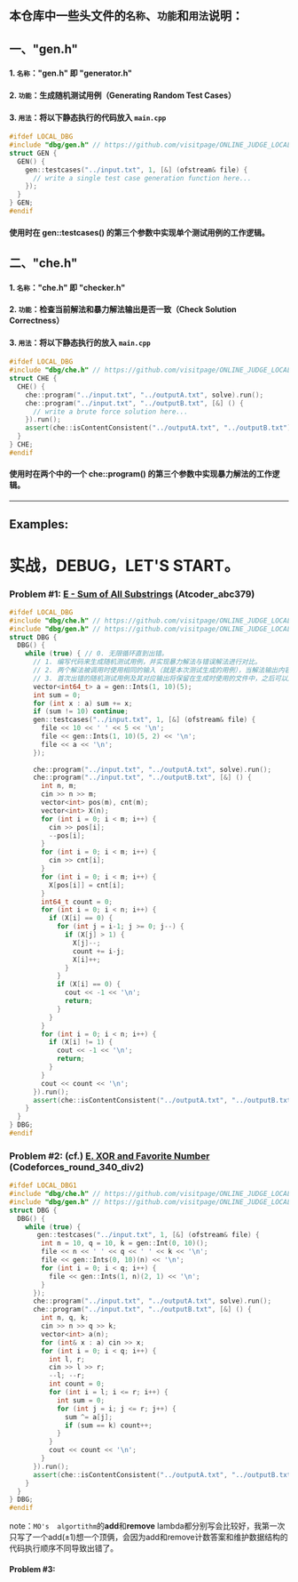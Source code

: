 ## 本仓库中一些头文件的`名称`、`功能`和`用法`说明：

## **一、"gen.h"** 
#### 1. `名称`："gen.h" 即 "generator.h"
#### 2. `功能`：生成随机测试用例（Generating Random Test Cases）
#### 3. `用法`：将以下静态执行的代码放入 `main.cpp`
```cpp
#ifdef LOCAL_DBG  
#include "dbg/gen.h" // https://github.com/visitpage/ONLINE_JUDGE_LOCAL_DBG/blob/main/gen.h
struct GEN {  
  GEN() {  
    gen::testcases("../input.txt", 1, [&] (ofstream& file) {  
      // write a single test case generation function here...
    });  
  }  
} GEN;  
#endif
```
#### 使用时在 gen::testcases() 的第三个参数中实现单个测试用例的工作逻辑。


## 二、"che.h"
#### 1. `名称`："che.h" 即 "checker.h"
#### 2. `功能`：检查当前解法和暴力解法输出是否一致（Check Solution Correctness）
#### 3. `用法`：将以下静态执行的放入 `main.cpp`
```cpp
#ifdef LOCAL_DBG
#include "dbg/che.h" // https://github.com/visitpage/ONLINE_JUDGE_LOCAL_DBG/blob/main/che.h 
struct CHE {
  CHE() {
    che::program("../input.txt", "../outputA.txt", solve).run();
    che::program("../input.txt", "../outputB.txt", [&] () {
      // write a brute force solution here...
    }).run();
    assert(che::isContentConsistent("../outputA.txt", "../outputB.txt"));
  }
} CHE;
#endif
```
#### 使用时在两个中的一个 che::program() 的第三个参数中实现暴力解法的工作逻辑。

---
## Examples: 
# 实战，DEBUG，LET'S START。
###  Problem #1: [E - Sum of All Substrings](https://atcoder.jp/contests/abc379/submissions/59613160) (Atcoder_abc379)
```cpp
#ifdef LOCAL_DBG
#include "dbg/che.h" // https://github.com/visitpage/ONLINE_JUDGE_LOCAL_DBG/blob/main/che.h
#include "dbg/gen.h" // https://github.com/visitpage/ONLINE_JUDGE_LOCAL_DBG/blob/main/gen.h
struct DBG {
  DBG() {
    while (true) { // 0. 无限循环直到出错。
      // 1. 编写代码来生成随机测试用例，并实现暴力解法与错误解法进行对比。
      // 2. 两个解法被调用时使用相同的输入（就是本次测试生成的用例），当解法输出内容不一致时，断言会终止程序。
      // 3. 首次出错的随机测试用例及其对应输出将保留在生成时使用的文件中，之后可以用于笔调或者在IDE中进行调试。
      vector<int64_t> a = gen::Ints(1, 10)(5);
      int sum = 0;
      for (int x : a) sum += x;
      if (sum != 10) continue;
      gen::testcases("../input.txt", 1, [&] (ofstream& file) {
        file << 10 << ' ' << 5 << '\n';
        file << gen::Ints(1, 10)(5, 2) << '\n';
        file << a << '\n';
      });
      
      che::program("../input.txt", "../outputA.txt", solve).run();
      che::program("../input.txt", "../outputB.txt", [&] () {
        int n, m;
        cin >> n >> m;
        vector<int> pos(m), cnt(m);
        vector<int> X(n);
        for (int i = 0; i < m; i++) {
          cin >> pos[i];
          --pos[i];
        }
        for (int i = 0; i < m; i++) {
          cin >> cnt[i];
        }
        for (int i = 0; i < m; i++) {
          X[pos[i]] = cnt[i];
        }
        int64_t count = 0;
        for (int i = 0; i < n; i++) {
          if (X[i] == 0) {
            for (int j = i-1; j >= 0; j--) {
              if (X[j] > 1) {
                X[j]--;
                count += i-j;
                X[i]++;
              }
            }
            if (X[i] == 0) {
              cout << -1 << '\n';
              return;
            }
          }
        }
        for (int i = 0; i < n; i++) {
          if (X[i] != 1) {
            cout << -1 << '\n';
            return;
          }
        }
        cout << count << '\n';
      }).run();
      assert(che::isContentConsistent("../outputA.txt", "../outputB.txt"));
    }
  }
} DBG;
#endif
```

### Problem #2: (cf.) [E. XOR and Favorite Number](https://codeforces.com/problemset/problem/617/E) (Codeforces_round_340_div2)
```cpp
#ifdef LOCAL_DBG1
#include "dbg/che.h" // https://github.com/visitpage/ONLINE_JUDGE_LOCAL_DBG/blob/main/che.h
#include "dbg/gen.h" // https://github.com/visitpage/ONLINE_JUDGE_LOCAL_DBG/blob/main/gen.h
struct DBG {
  DBG() {
    while (true) {
       gen::testcases("../input.txt", 1, [&] (ofstream& file) {
        int n = 10, q = 10, k = gen::Int(0, 10)();
        file << n << ' ' << q << ' ' << k << '\n';
        file << gen::Ints(0, 10)(n) << '\n';
        for (int i = 0; i < q; i++) {
          file << gen::Ints(1, n)(2, 1) << '\n';
        }
      });
      che::program("../input.txt", "../outputA.txt", solve).run();
      che::program("../input.txt", "../outputB.txt", [&] () {
        int n, q, k;
        cin >> n >> q >> k;
        vector<int> a(n);
        for (int& x : a) cin >> x;
        for (int i = 0; i < q; i++) {
          int l, r;
          cin >> l >> r;
          --l; --r;
          int count = 0;
          for (int i = l; i <= r; i++) {
            int sum = 0;
            for (int j = i; j <= r; j++) {
              sum ^= a[j];
              if (sum == k) count++;
            }
          }
          cout << count << '\n';
        }
      }).run();
      assert(che::isContentConsistent("../outputA.txt", "../outputB.txt"));
    }
  }
} DBG;
#endif
```
note：`MO's  algortithm`的**add**和**remove** lambda都分别写会比较好，我第一次只写了一个add(±1)想一个顶俩，会因为add和remove计数答案和维护数据结构的代码执行顺序不同导致出错了。

#### Problem #3: 